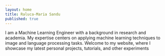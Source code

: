 ```yaml
---
layout: home
title: Raluca-Maria Sandu
published: true
---
```


I am a Machine Learning Engineer with a background in research and academia. My expertise centers on applying machine learning techniques to image and language processing tasks. Welcome to my website, where I showcase my latest personal projects, tutorials, and other experiments


